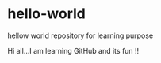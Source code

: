 # hello-world
hellow world repository for learning purpose


Hi all...I am learning GitHub and its fun !!
